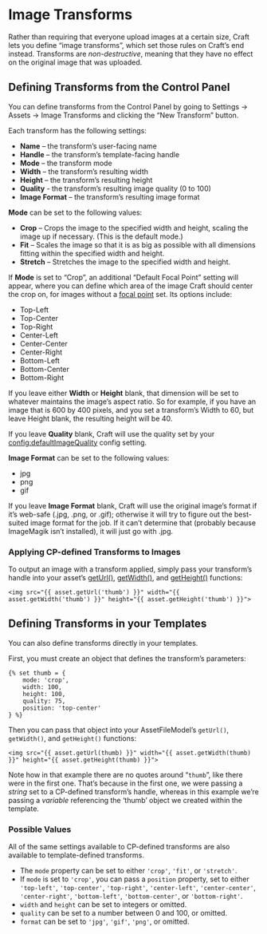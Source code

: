 # Image Transforms

Rather than requiring that everyone upload images at a certain size, Craft lets you define “image transforms”, which set those rules on Craft’s end instead. Transforms are _non-destructive_, meaning that they have no effect on the original image that was uploaded.

## Defining Transforms from the Control Panel

You can define transforms from the Control Panel by going to Settings → Assets → Image Transforms and clicking the “New Transform” button.

Each transform has the following settings:

* **Name** – the transform’s user-facing name
* **Handle** – the transform’s template-facing handle
* **Mode** – the transform mode
* **Width** – the transform’s resulting width
* **Height** – the transform’s resulting height
* **Quality** - the transform’s resulting image quality (0 to 100)
* **Image Format** – the transform’s resulting image format

**Mode** can be set to the following values:

* **Crop** – Crops the image to the specified width and height, scaling the image up if necessary. (This is the default mode.)
* **Fit**  – Scales the image so that it is as big as possible with all dimensions fitting within the specified width and height.
* **Stretch** – Stretches the image to the specified width and height.

If **Mode** is set to “Crop”, an additional “Default Focal Point” setting will appear, where you can define which area of the image Craft should center the crop on, for images without a [focal point](assets.md#focal-points) set. Its options include:

* Top-Left
* Top-Center
* Top-Right
* Center-Left
* Center-Center
* Center-Right
* Bottom-Left
* Bottom-Center
* Bottom-Right

If you leave either **Width** or **Height** blank, that dimension will be set to whatever maintains the image’s aspect ratio. So for example, if you have an image that is 600 by 400 pixels, and you set a transform’s Width to 60, but leave Height blank, the resulting height will be 40.

If you leave **Quality** blank, Craft will use the quality set by your <config:defaultImageQuality> config setting.

**Image Format** can be set to the following values:

* jpg
* png
* gif

If you leave **Image Format** blank, Craft will use the original image’s format if it’s web-safe (.jpg, .png, or .gif); otherwise it will try to figure out the best-suited image format for the job. If it can’t determine that (probably because ImageMagik isn’t installed), it will just go with .jpg.

### Applying CP-defined Transforms to Images

To output an image with a transform applied, simply pass your transform’s handle into your asset’s [getUrl()](api:craft\elements\Asset::getUrl()), [getWidth()](api:craft\elements\Asset::getWidth()), and [getHeight()](api:craft\elements\Asset::getHeight()) functions:

```twig
<img src="{{ asset.getUrl('thumb') }}" width="{{ asset.getWidth('thumb') }}" height="{{ asset.getHeight('thumb') }}">
```

## Defining Transforms in your Templates

You can also define transforms directly in your templates.

First, you must create an object that defines the transform’s parameters:

```twig
{% set thumb = {
    mode: 'crop',
    width: 100,
    height: 100,
    quality: 75,
    position: 'top-center'
} %}
```

Then you can pass that object into your AssetFileModel’s `getUrl()`, `getWidth()`, and `getHeight()` functions:

```twig
<img src="{{ asset.getUrl(thumb) }}" width="{{ asset.getWidth(thumb) }}" height="{{ asset.getHeight(thumb) }}">
```

Note how in that example there are no quotes around “`thumb`”, like there were in the first one. That’s because in the first one, we were passing a _string_ set to a CP-defined transform’s handle, whereas in this example we’re passing a _variable_ referencing the ‘thumb’ object we created within the template.

### Possible Values

All of the same settings available to CP-defined transforms are also available to template-defined transforms.

* The `mode` property can be set to either `'crop'`, `'fit'`, or `'stretch'`.
* If `mode` is set to `'crop'`, you can pass a `position` property, set to either `'top-left'`, `'top-center'`, `'top-right'`, `'center-left'`, `'center-center'`, `'center-right'`, `'bottom-left'`, `'bottom-center'`, or `'bottom-right'`.
* `width` and `height` can be set to integers or omitted.
* `quality` can be set to a number between 0 and 100, or omitted.
* `format` can be set to `'jpg'`, `'gif'`, `'png'`, or omitted.
